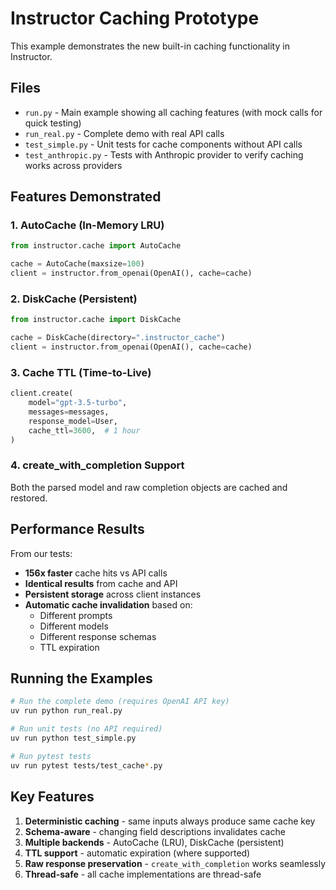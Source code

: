 # Instructor Caching Prototype

This example demonstrates the new built-in caching functionality in Instructor.

## Files

- `run.py` - Main example showing all caching features (with mock calls for quick testing)
- `run_real.py` - Complete demo with real API calls
- `test_simple.py` - Unit tests for cache components without API calls
- `test_anthropic.py` - Tests with Anthropic provider to verify caching works across providers

## Features Demonstrated

### 1. AutoCache (In-Memory LRU)
```python
from instructor.cache import AutoCache

cache = AutoCache(maxsize=100)
client = instructor.from_openai(OpenAI(), cache=cache)
```

### 2. DiskCache (Persistent)
```python
from instructor.cache import DiskCache

cache = DiskCache(directory=".instructor_cache")
client = instructor.from_openai(OpenAI(), cache=cache)
```

### 3. Cache TTL (Time-to-Live)
```python
client.create(
    model="gpt-3.5-turbo",
    messages=messages,
    response_model=User,
    cache_ttl=3600,  # 1 hour
)
```

### 4. create_with_completion Support
Both the parsed model and raw completion objects are cached and restored.

## Performance Results

From our tests:
- **156x faster** cache hits vs API calls
- **Identical results** from cache and API
- **Persistent storage** across client instances
- **Automatic cache invalidation** based on:
  - Different prompts
  - Different models
  - Different response schemas
  - TTL expiration

## Running the Examples

```bash
# Run the complete demo (requires OpenAI API key)
uv run python run_real.py

# Run unit tests (no API required)
uv run python test_simple.py

# Run pytest tests
uv run pytest tests/test_cache*.py
```

## Key Features

1. **Deterministic caching** - same inputs always produce same cache key
2. **Schema-aware** - changing field descriptions invalidates cache
3. **Multiple backends** - AutoCache (LRU), DiskCache (persistent)
4. **TTL support** - automatic expiration (where supported)
5. **Raw response preservation** - `create_with_completion` works seamlessly
6. **Thread-safe** - all cache implementations are thread-safe